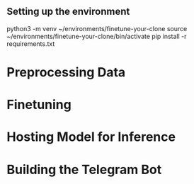 ## Setting up the environment

python3 -m venv ~/environments/finetune-your-clone
source ~/environments/finetune-your-clone/bin/activate
pip install -r requirements.txt


# Preprocessing Data


# Finetuning


# Hosting Model for Inference


# Building the Telegram Bot